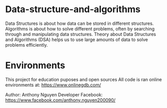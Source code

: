 # Data-structure-and-algorithms
Data Structures is about how data can be stored in different structures.  Algorithms is about how to solve different problems, often by searching through and manipulating data structures.  Theory about Data Structures and Algorithms (DSA) helps us to use large amounts of data to solve problems efficiently.

# Environments
This project for education puposes and open sources
All code is ran online environments at: https://www.onlinegdb.com/

Author: Anthony Nguyen Developer
Facebook: https://www.facebook.com/anthony.nguyen200090/
